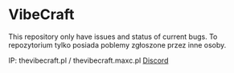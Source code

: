 # VibeCraft

This repository only have issues and status of current bugs.
To repozytorium tylko posiada poblemy zgłoszone przez inne osoby.


IP: thevibecraft.pl / thevibecraft.maxc.pl
[Discord](https://disboard.org/server/704225778874974219)
